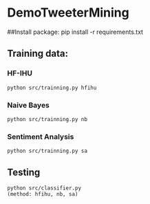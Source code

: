 # DemoTweeterMining

##Install package:
    pip install -r requirements.txt
## Training data:
### HF-IHU
    python src/trainning.py hfihu
### Naive Bayes
    python src/trainning.py nb
### Sentiment Analysis
    python src/trainning.py sa
## Testing
    python src/classifier.py
    (method: hfihu, nb, sa)